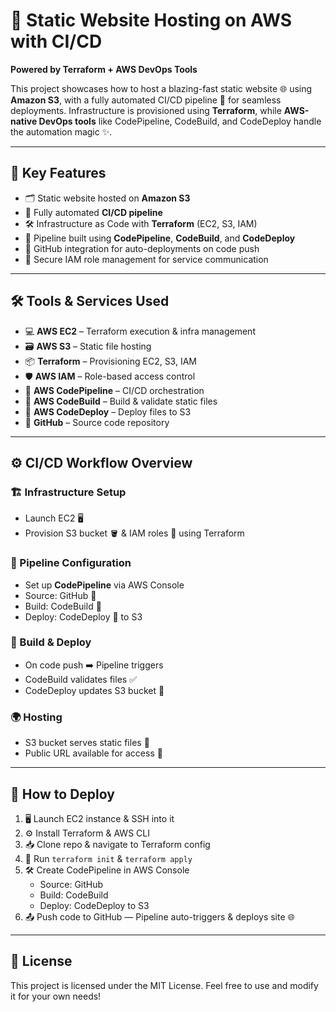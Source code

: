
# 🚀 Static Website Hosting on AWS with CI/CD  
**Powered by Terraform + AWS DevOps Tools**

This project showcases how to host a blazing-fast static website 🌐 using **Amazon S3**, with a fully automated CI/CD pipeline 🔁 for seamless deployments. Infrastructure is provisioned using **Terraform**, while **AWS-native DevOps tools** like CodePipeline, CodeBuild, and CodeDeploy handle the automation magic ✨.

---

## 📌 Key Features
- 🗂️ Static website hosted on **Amazon S3**
- 🔄 Fully automated **CI/CD pipeline**
- 🛠️ Infrastructure as Code with **Terraform** (EC2, S3, IAM)
- 🧩 Pipeline built using **CodePipeline**, **CodeBuild**, and **CodeDeploy**
- 🔗 GitHub integration for auto-deployments on code push
- 🔐 Secure IAM role management for service communication

---

## 🛠️ Tools & Services Used
- 💻 **AWS EC2** – Terraform execution & infra management
- 🗃️ **AWS S3** – Static file hosting
- 📦 **Terraform** – Provisioning EC2, S3, IAM
- 🛡️ **AWS IAM** – Role-based access control
- 🔁 **AWS CodePipeline** – CI/CD orchestration
- 🧪 **AWS CodeBuild** – Build & validate static files
- 🚚 **AWS CodeDeploy** – Deploy files to S3
- 🐙 **GitHub** – Source code repository

---

## ⚙️ CI/CD Workflow Overview

### 🏗️ Infrastructure Setup
- Launch EC2 🖥️
- Provision S3 bucket 🪣 & IAM roles 🔐 using Terraform

### 🔄 Pipeline Configuration
- Set up **CodePipeline** via AWS Console
- Source: GitHub 🐙
- Build: CodeBuild 🧪
- Deploy: CodeDeploy 🚚 to S3

### 🚀 Build & Deploy
- On code push ➡️ Pipeline triggers
- CodeBuild validates files ✅
- CodeDeploy updates S3 bucket 🔄

### 🌍 Hosting
- S3 bucket serves static files 📁
- Public URL available for access 🔗

---

## 🚀 How to Deploy

1. 🖥️ Launch EC2 instance & SSH into it  
2. ⚙️ Install Terraform & AWS CLI  
3. 📥 Clone repo & navigate to Terraform config  
4. 🧱 Run `terraform init` & `terraform apply`  
5. 🛠️ Create CodePipeline in AWS Console  
   - Source: GitHub  
   - Build: CodeBuild  
   - Deploy: CodeDeploy to S3  
6. 📤 Push code to GitHub — Pipeline auto-triggers & deploys site 🌐

---

## 📄 License
This project is licensed under the MIT License. Feel free to use and modify it for your own needs!

